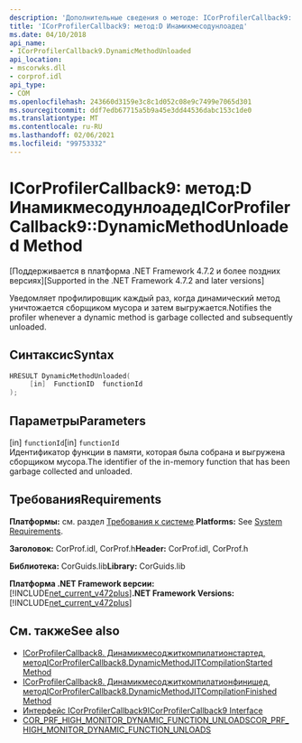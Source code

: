```yaml
---
description: 'Дополнительные сведения о методе: ICorProfilerCallback9::D Инамикмесодунлоадед'
title: 'ICorProfilerCallback9: метод:D Инамикмесодунлоадед'
ms.date: 04/10/2018
api_name:
- ICorProfilerCallback9.DynamicMethodUnloaded
api_location:
- mscorwks.dll
- corprof.idl
api_type:
- COM
ms.openlocfilehash: 243660d3159e3c8c1d052c08e9c7499e7065d301
ms.sourcegitcommit: ddf7edb67715a5b9a45e3dd44536dabc153c1de0
ms.translationtype: MT
ms.contentlocale: ru-RU
ms.lasthandoff: 02/06/2021
ms.locfileid: "99753332"
---
```

# <a name="icorprofilercallback9dynamicmethodunloaded-method"></a><span data-ttu-id="c0156-103">ICorProfilerCallback9: метод:D Инамикмесодунлоадед</span><span class="sxs-lookup"><span data-stu-id="c0156-103">ICorProfilerCallback9::DynamicMethodUnloaded Method</span></span>

<span data-ttu-id="c0156-104">[Поддерживается в платформа .NET Framework 4.7.2 и более поздних версиях]</span><span class="sxs-lookup"><span data-stu-id="c0156-104">[Supported in the .NET Framework 4.7.2 and later versions]</span></span>  
  
<span data-ttu-id="c0156-105">Уведомляет профилировщик каждый раз, когда динамический метод уничтожается сборщиком мусора и затем выгружается.</span><span class="sxs-lookup"><span data-stu-id="c0156-105">Notifies the profiler whenever a dynamic method is garbage collected and subsequently unloaded.</span></span>  
  
## <a name="syntax"></a><span data-ttu-id="c0156-106">Синтаксис</span><span class="sxs-lookup"><span data-stu-id="c0156-106">Syntax</span></span>  
  
```cpp  
HRESULT DynamicMethodUnloaded(  
     [in]  FunctionID  functionId
);  
```  
  
## <a name="parameters"></a><span data-ttu-id="c0156-107">Параметры</span><span class="sxs-lookup"><span data-stu-id="c0156-107">Parameters</span></span>  

<span data-ttu-id="c0156-108">[in] `functionId`</span><span class="sxs-lookup"><span data-stu-id="c0156-108">[in] `functionId`</span></span>  
<span data-ttu-id="c0156-109">Идентификатор функции в памяти, которая была собрана и выгружена сборщиком мусора.</span><span class="sxs-lookup"><span data-stu-id="c0156-109">The identifier of the in-memory function that has been garbage collected and unloaded.</span></span>

## <a name="requirements"></a><span data-ttu-id="c0156-110">Требования</span><span class="sxs-lookup"><span data-stu-id="c0156-110">Requirements</span></span>  

 <span data-ttu-id="c0156-111">**Платформы:** см. раздел [Требования к системе](../../get-started/system-requirements.md).</span><span class="sxs-lookup"><span data-stu-id="c0156-111">**Platforms:** See [System Requirements](../../get-started/system-requirements.md).</span></span>  
  
 <span data-ttu-id="c0156-112">**Заголовок:** CorProf.idl, CorProf.h</span><span class="sxs-lookup"><span data-stu-id="c0156-112">**Header:** CorProf.idl, CorProf.h</span></span>  
  
 <span data-ttu-id="c0156-113">**Библиотека:** CorGuids.lib</span><span class="sxs-lookup"><span data-stu-id="c0156-113">**Library:** CorGuids.lib</span></span>  
  
 <span data-ttu-id="c0156-114">**Платформа .NET Framework версии:**[!INCLUDE[net_current_v472plus](../../../../includes/net-current-v472plus.md)]</span><span class="sxs-lookup"><span data-stu-id="c0156-114">**.NET Framework Versions:** [!INCLUDE[net_current_v472plus](../../../../includes/net-current-v472plus.md)]</span></span>  
  
## <a name="see-also"></a><span data-ttu-id="c0156-115">См. также</span><span class="sxs-lookup"><span data-stu-id="c0156-115">See also</span></span>

- [<span data-ttu-id="c0156-116">ICorProfilerCallback8. Динамикмесоджиткомпилатионстартед, метод</span><span class="sxs-lookup"><span data-stu-id="c0156-116">ICorProfilerCallback8.DynamicMethodJITCompilationStarted Method</span></span>](icorprofilercallback8-dynamicmethodjitcompilationstarted-method.md)
- [<span data-ttu-id="c0156-117">ICorProfilerCallback8. Динамикмесоджиткомпилатионфинишед, метод</span><span class="sxs-lookup"><span data-stu-id="c0156-117">ICorProfilerCallback8.DynamicMethodJITCompilationFinished Method</span></span>](icorprofilercallback8-dynamicmethodjitcompilationfinished-method.md)
- [<span data-ttu-id="c0156-118">Интерфейс ICorProfilerCallback9</span><span class="sxs-lookup"><span data-stu-id="c0156-118">ICorProfilerCallback9 Interface</span></span>](icorprofilercallback9-interface.md)
- [<span data-ttu-id="c0156-119">COR_PRF_HIGH_MONITOR_DYNAMIC_FUNCTION_UNLOADS</span><span class="sxs-lookup"><span data-stu-id="c0156-119">COR_PRF_HIGH_MONITOR_DYNAMIC_FUNCTION_UNLOADS</span></span>](cor-prf-high-monitor-enumeration.md)
